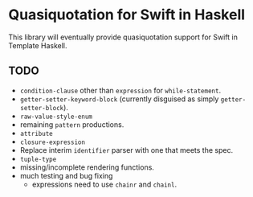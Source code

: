 Quasiquotation for Swift in Haskell
===================================

This library will eventually provide quasiquotation support for Swift in Template Haskell.


TODO
----

- `condition-clause` other than `expression` for `while-statement`.
- `getter-setter-keyword-block` (currently disguised as simply `getter-setter-block`).
- `raw-value-style-enum`
- remaining `pattern` productions.
- `attribute`
- `closure-expression`
- Replace interim `identifier` parser with one that meets the spec.
- `tuple-type`
- missing/incomplete rendering functions.
- much testing and bug fixing
  - expressions need to use `chainr` and `chainl`.
